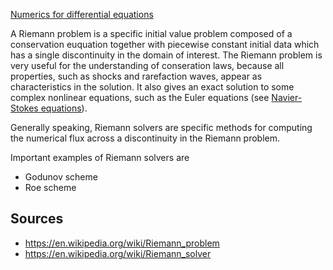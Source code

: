 
[Numerics for differential equations](Numerics%20for%20differential%20equations.md)


A Riemann problem is a specific initial value problem composed of a conservation euquation together with piecewise constant initial data which has a single discontinuity in the domain of interest. The Riemann problem is very useful for the understanding of conseration laws, because all properties, such as shocks and rarefaction waves, appear as characteristics in the solution. It also gives an exact solution to some complex nonlinear equations, such as the Euler equations (see [Navier-Stokes equations](Navier-Stokes%20equations.md)).

Generally speaking, Riemann solvers are specific methods for computing the numerical flux across a discontinuity in the Riemann problem.

Important examples of Riemann solvers are
- Godunov scheme
- Roe scheme


## Sources
- https://en.wikipedia.org/wiki/Riemann_problem
- https://en.wikipedia.org/wiki/Riemann_solver